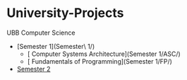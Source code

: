 # University-Projects
UBB Computer Science
* [Semester 1](Semester\ 1/)
    * [ Computer Systems Architecture](Semester 1/ASC/)
    * [ Fundamentals of Programming](Semester 1/FP/)
* [Semester 2](Semester2/)
